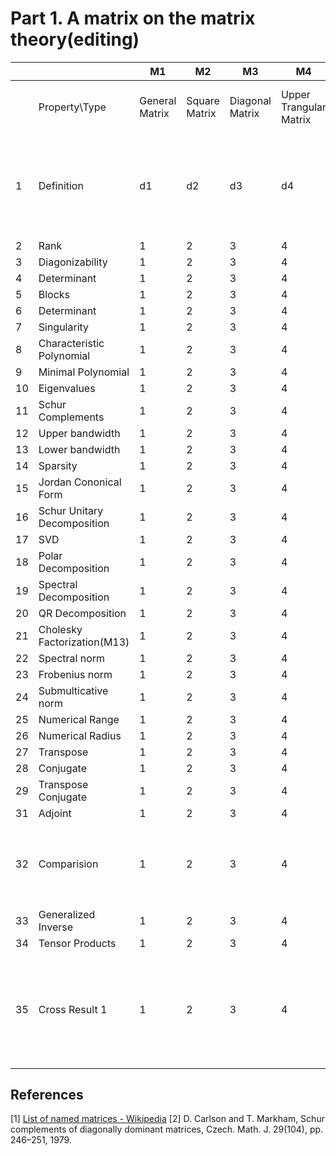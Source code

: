 <head>
     <script src="https://cdn.mathjax.org/mathjax/latest/MathJax.js?config=TeX-AMS-MML_HTMLorMML" type="text/javascript"></script>
     <script type="text/x-mathjax-config">
         MathJax.Hub.Config({
             tex2jax: {
             skipTags: ['script', 'noscript', 'style', 'textarea', 'pre'],
             inlineMath: [['$','$']]
             }
         });
     </script>
 </head>

# Part 1. A matrix on the matrix theory(editing)


| |  |M1|M2|M3|M4|M5|M6|M7|M8|M9|M10|M11|M12|M13|M14|M15|M16|M17|M18|M19|M20|M21|M22|
|---|---|---|---|---|---|---|---|---|---|---|---|---|---|---|---|---|---|---|---|---|---|---|---|       
| |Property\Type|General Matrix|Square Matrix|Diagonal Matrix|Upper Trangular Matrix|Lower Trangular Matrix|Diagonal Dominant Matrix|Strictly Diagonal Dominant Matrix|Symmetric Matrix|Hermitian Matrix|Normal Matrix|Unitary Matrix|Householder Matrix|Positive Semidefinite Matrix|Hankel Matrix|Toplitz Matrix|Permutation Matrix|Companion Matrix|[Z-Matrix](https://en.wikipedia.org/wiki/Z-matrix_(mathematics))|[M-Matrix](https://en.wikipedia.org/wiki/M-matrix)|H-Matrix|[Hilbert Matrix](https://en.wikipedia.org/wiki/Hilbert_matrix)|[Adjacency Matrix](https://en.wikipedia.org/wiki/Adjacency_matrix)|
|1|Definition|d1 | d2| d3|d4 |d5 |d6 | d7|d8|d9 | d10|d11 |d12 |d13 |d14 |d15 |d16 |d17 |A matrix with all off-diagonal entries less than zero.|A Z-matrix with eigenvalues whose real parts are nonnegative. |A is an H-Matrix if its Comparision matrix \<A\> is an M-Matrix|d21| d22|
|2|Rank|1 |2 |3 |4 |5 |6 |7 |8 |9 |10 |11 |12 |13 |14 |15 |16 |17 |18 |19| 20 |21|22|
|3|Diagonizability|1 |2 |3 |4 |5 |6 |7 |8 |9 |10 |11 |12 |13 |14 |15 |16 |17 |18 |19| 20 |21|22|
|4|Determinant|1 |2 |3 |4 |5 |6 |7 |8 |9 |10 |11 |12 |13 |14 |15 |16 |17 |18 |19| 20 |21|22|
|5|Blocks|1 |2 |3 |4 |5 |6 |7 |8 |9 |10 |11 |12 |13 |14 |15 |16 |17 |18 |19| 20 |21|22|
|6|Determinant|1 |2 |3 |4 |5 |6 |7 |8 |9 |10 |11 |12 |13 |14 |15 |16 |17 |18 |19| 20 |21|22|
|7|Singularity|1 |2 |3 |4 |5 |6 |7 |8 |9 |10 |11 |12 |13 |14 |15 |16 |17 |18 |19| 20 |21|22|
|8|Characteristic Polynomial|1 |2 |3 |4 |5 |6 |7 |8 |9 |10 |11 |12 |13 |14 |15 |16 |17 |18 |19| 20 |21|22|
|9|Minimal Polynomial|1 |2 |3 |4 |5 |6 |7 |8 |9 |10 |11 |12 |13 |14 |15 |16 |17 |18 |19| 20 |21|22|
|10|Eigenvalues|1 |2 |3 |4 |5 |6 |7 |8 |9 |10 |11 |12 |13 |14 |15 |16 |17 |18 |19| 20 |21|22|
|11|Schur Complements|1 |2 |3 |4 |5 |6 |7 |8 |9 |10 |11 |12 |13 |14 |15 |16 |17 |18 |19| 20 |21|22|
|12|Upper bandwidth|1 |2 |3 |4 |5 |6 |7 |8 |9 |10 |11 |12 |13 |14 |15 |16 |17 |18 |19| 20 |21|22|
|13|Lower bandwidth|1 |2 |3 |4 |5 |6 |7 |8 |9 |10 |11 |12 |13 |14 |15 |16 |17 |18 |19| 20 |21|22|
|14|Sparsity|1 |2 |3 |4 |5 |6 |7 |8 |9 |10 |11 |12 |13 |14 |15 |16 |17 |18 |19| 20 |21|22|
|15|Jordan Cononical Form|1 |2 |3 |4 |5 |6 |7 |8 |9 |10 |11 |12 |13 |14 |15 |16 |17 |18 |19| 20 |21|22|
|16|Schur Unitary Decomposition|1 |2 |3 |4 |5 |6 |7 |8 |9 |10 |11 |12 |13 |14 |15 |16 |17 |18 |19| 20 |21|22|
|17|SVD|1 |2 |3 |4 |5 |6 |7 |8 |9 |10 |11 |12 |13 |14 |15 |16 |17 |18 |19| 20 |21|22|
|18|Polar Decomposition|1 |2 |3 |4 |5 |6 |7 |8 |9 |10 |11 |12 |13 |14 |15 |16 |17 |18 |19| 20 |21|22|
|19|Spectral Decomposition|1 |2 |3 |4 |5 |6 |7 |8 |9 |10 |11 |12 |13 |14 |15 |16 |17 |18 |19| 20 |21|22|
|20|QR Decomposition|1 |2 |3 |4 |5 |6 |7 |8 |9 |10 |11 |12 |13 |14 |15 |16 |17 |18 |19| 20 |21|22|
|21|Cholesky Factorization(M13)|1 |2 |3 |4 |5 |6 |7 |8 |9 |10 |11 |12 |13 |14 |15 |16 |17 |18 |19| 20 |21|22|
|22|Spectral norm|1 |2 |3 |4 |5 |6 |7 |8 |9 |10 |11 |12 |13 |14 |15 |16 |17 |18 |19| 20 |21|22|
|23|Frobenius norm|1 |2 |3 |4 |5 |6 |7 |8 |9 |10 |11 |12 |13 |14 |15 |16 |17 |18 |19| 20 |21|22|
|24|Submulticative norm|1 |2 |3 |4 |5 |6 |7 |8 |9 |10 |11 |12 |13 |14 |15 |16 |17 |18 |19| 20 |21|22|
|25|Numerical Range|1 |2 |3 |4 |5 |6 |7 |8 |9 |10 |11 |12 |13 |14 |15 |16 |17 |18 |19| 20 |21|22|
|26|Numerical Radius|1 |2 |3 |4 |5 |6 |7 |8 |9 |10 |11 |12 |13 |14 |15 |16 |17 |18 |19| 20 |21|22|
|27|Transpose|1 |2 |3 |4 |5 |6 |7 |8 |9 |10 |11 |12 |13 |14 |15 |16 |17 |18 |19| 20 |21|22|
|28|Conjugate|1 |2 |3 |4 |5 |6 |7 |8 |9 |10 |11 |12 |13 |14 |15 |16 |17 |18 |19| 20 |21|22|
|29|Transpose Conjugate|1 |2 |3 |4 |5 |6 |7 |8 |9 |10 |11 |12 |13 |14 |15 |16 |17 |18 |19| 20 |21|22|
|31|Adjoint|1 |2 |3 |4 |5 |6 |7 |8 |9 |10 |11 |12 |13 |14 |15 |16 |17 |18 |19| 20 |21|22|
|32|Comparision|1 |2 |3 |4 |5 |6 |7 |8 |9 |10 |11 |12 |13 |14 |15 |16 |17 |18 |19|$Comparision=$\<A\>=<br>$(m_{i,j})=\vert a_{i,i}\vert,$ if $j=i$; <br>$(m_{i,j})=-\vert a_{i,j}\vert$, if $i\neq j$ |21|22|
|33|Generalized Inverse|1 |2 |3 |4 |5 |6 |7 |8 |9 |10 |11 |12 |13 |14 |15 |16 |17 |18 |19| 20 |21|22|
|34|Tensor Products|1 |2 |3 |4 |5 |6 |7 |8 |9 |10 |11 |12 |13 |14 |15 |16 |17 |18 |19| 20 |21|22|
|35|Cross Result 1|1 |2 |3 |4 |5 |6 |The Schur Complement of an SDD matrix is again SDD. <br><font color=blue>1979, Carlson and Markham.[2]</font>|8 |9 |10 |11 |12 |13 |14 |15 |16 |17 |18 |19| If $A$ is an H-Matrix, then \<A\> is a M-Matrix.|21|22|


## References
[1] [List of named matrices - Wikipedia](https://en.wikipedia.org/wiki/List_of_named_matrices)
[2] D. Carlson and T. Markham, Schur complements of diagonally dominant matrices, Czech. Math. J. 29(104), pp. 246–251, 1979.
